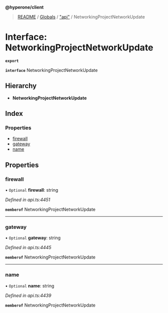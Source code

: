 **@hyperone/client**

> [README](../README.md) / [Globals](../globals.md) / ["api"](../modules/_api_.md) / NetworkingProjectNetworkUpdate

# Interface: NetworkingProjectNetworkUpdate

**`export`** 

**`interface`** NetworkingProjectNetworkUpdate

## Hierarchy

* **NetworkingProjectNetworkUpdate**

## Index

### Properties

* [firewall](_api_.networkingprojectnetworkupdate.md#firewall)
* [gateway](_api_.networkingprojectnetworkupdate.md#gateway)
* [name](_api_.networkingprojectnetworkupdate.md#name)

## Properties

### firewall

• `Optional` **firewall**: string

*Defined in api.ts:4451*

**`memberof`** NetworkingProjectNetworkUpdate

___

### gateway

• `Optional` **gateway**: string

*Defined in api.ts:4445*

**`memberof`** NetworkingProjectNetworkUpdate

___

### name

• `Optional` **name**: string

*Defined in api.ts:4439*

**`memberof`** NetworkingProjectNetworkUpdate
